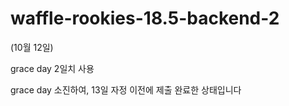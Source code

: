 # waffle-rookies-18.5-backend-2

(10월 12일)

grace day 2일치 사용

 grace day 소진하여, 13일 자정 이전에 제출 완료한 상태입니다
